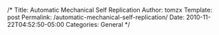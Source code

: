 /*
 Title: Automatic Mechanical Self Replication
 Author: tomzx
 Template: post
 Permalink: /automatic-mechanical-self-replication/
 Date: 2010-11-22T04:52:50-05:00
 Categories: General
*/
